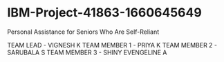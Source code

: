 # IBM-Project-41863-1660645649
Personal Assistance for Seniors Who Are Self-Reliant


TEAM LEAD     - VIGNESH K
TEAM MEMBER 1 - PRIYA K
TEAM MEMBER 2 - SARUBALA S
TEAM MEMBER 3 - SHINY EVENGELINE A
